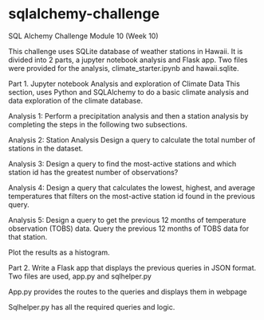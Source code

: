 # sqlalchemy-challenge
SQL Alchemy Challenge Module 10 (Week 10)


This challenge uses SQLite database of weather stations in Hawaii. It is divided into 2 parts, a jupyter notebook analysis and Flask app.
Two files were provided for the analysis, climate_starter.ipynb and hawaii.sqlite.

Part 1. Jupyter notebook Analysis and exploration of Climate Data
This section, uses Python and SQLAlchemy to do a basic climate analysis and data exploration of the climate database. 

Analysis 1: Perform a precipitation analysis and then a station analysis by completing the steps in the following two subsections.

Analysis 2: Station Analysis Design a query to calculate the total number of stations in the dataset.

Analysis 3: Design a query to find the most-active stations and which station id has the greatest number of observations?

Analysis 4: Design a query that calculates the lowest, highest, and average temperatures that filters on the most-active station id found in the previous query.

Analysis 5: Design a query to get the previous 12 months of temperature observation (TOBS) data. 
Query the previous 12 months of TOBS data for that station.

Plot the results as a histogram.

Part 2. Write a Flask app that displays the previous queries in JSON format. Two files are used, app.py and sqlhelper.py

App.py provides the routes to the queries and displays them in webpage

Sqlhelper.py has all the required queries and logic.